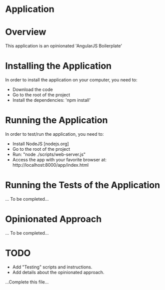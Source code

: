 # Application


# Overview

This application is an opinionated 'AngularJS Boilerplate'


# Installing the Application

In order to install the application on your computer, you need to:
- Download the code
- Go to the root of the project
- Install the dependencies: 'npm install'


# Running the Application

In order to test/run the application, you need to:
- Install NodeJS [nodejs.org]
- Go to the root of the project
- Run: "node ./scripts/web-server.js"
- Access the app with your favorite browser at: http://localhost:8000/app/index.html


# Running the Tests of the Application

... To be completed...


# Opinionated Approach

... To be completed...


# TODO

- Add "Testing" scripts and instructions.
- Add details about the opinionated approach.

...Complete this file...